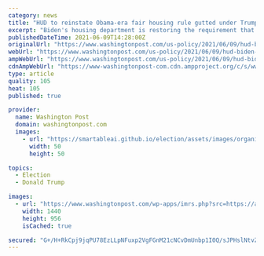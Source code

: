 ```yaml
---
category: news
title: "HUD to reinstate Obama-era fair housing rule gutted under Trump — minus the ‘burdensome’ reporting requirement"
excerpt: "Biden's housing department is restoring the requirement that communities take steps to reduce racial segregation or risk losing federal funds. But missing from the requirement is the 2015 mandate that communities undergo an extensive analysis of local barriers to integration and submit plans to dismantle them to the Department of Housing and Urban Development."
publishedDateTime: 2021-06-09T14:28:00Z
originalUrl: "https://www.washingtonpost.com/us-policy/2021/06/09/hud-biden-fair-housing-rule/"
webUrl: "https://www.washingtonpost.com/us-policy/2021/06/09/hud-biden-fair-housing-rule/"
ampWebUrl: "https://www.washingtonpost.com/us-policy/2021/06/09/hud-biden-fair-housing-rule/?outputType=amp"
cdnAmpWebUrl: "https://www-washingtonpost-com.cdn.ampproject.org/c/s/www.washingtonpost.com/us-policy/2021/06/09/hud-biden-fair-housing-rule/?outputType=amp"
type: article
quality: 105
heat: 105
published: true

provider:
  name: Washington Post
  domain: washingtonpost.com
  images:
    - url: "https://smartableai.github.io/election/assets/images/organizations/washingtonpost.com-50x50.jpg"
      width: 50
      height: 50

topics:
  - Election
  - Donald Trump

images:
  - url: "https://www.washingtonpost.com/wp-apps/imrs.php?src=https://arc-anglerfish-washpost-prod-washpost.s3.amazonaws.com/public/G7ZU6FWDNYI6XCNEW6XCFKQZHY.jpg&w=1440"
    width: 1440
    height: 956
    isCached: true

secured: "G+/H+RkCpj9jqPU78EzLLpNFuxp2VgFGnM21cNCvDmUnbp1I0Q/sJPHslNtvZpxarSoBfjODdqcvhXLFa6bQiVbmJROWYhmE+L5xBv39gIyN53Hg+i/OAdyt6yaic47oUc59GB/aHDNXG7jC8mQUNWBnf3g6Fk93U/efrHomhdlP8jgzlodniTBk6PwaXBUtfndbGsZrtJT6TMLSEWwXHvtA2xpAkQZkIootbsDZxG/JKQE1QZvhD00T+efgRkJ2TJm34AF4ri0LiRkGQTTGAdiknAaRaMtpFfa0eliltm7LZHcxWXxhyQgTmhAw+kNl88bs2haHiEAGLVJD8II0nqTzBMqvcbdJIb+51jyF2jU=;HQki1O5jmOGiyQqsL9yuyQ=="
---
```


